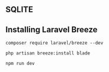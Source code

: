 
## SQLITE

## Installing Laravel Breeze
 ```
composer require laravel/breeze --dev
 
php artisan breeze:install blade

npm run dev

 ```
